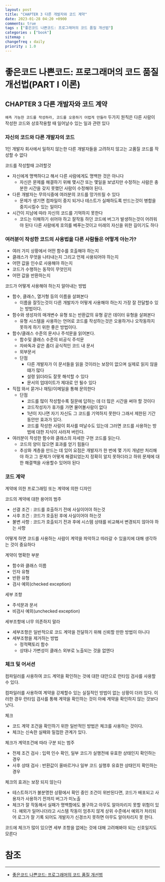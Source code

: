 ```yaml
---
layout: post
title: "CHAPTER 3 다른 개발자와 코드 계약"
date: 2023-01-28 04:20 +0900
comments: true
tags : ["좋은코드 나쁜코드: 프로그래머의 코드 품질 개선법"]
categories : ["book"]
sitemap :
changefreq : daily
priority : 1.0
---
```


# 좋은코드 나쁜코드: 프로그래머의 코드 품질 개선법(PART I 이론)
## CHAPTER 3 다른 개발자와 코드 계약

`예측 가능한 코드를 작성하라, 코드를 오용하기 어렵게 만들라` 두가지 원칙은 다른 사람이 작성한 코드와 상호작용할 때 일어날수 있는 일과 관련 있다

### 자신의 코드와 다른 개발자의 코드
1인 개발자 회사에서 일하지 않는한 다른 개발자들을 고려하지 않고는 고품질 코드를 작성할 수 없다

코드를 작성할때 고려할것 
* 자신에게 명백하다고 해서 다른 사람에게도 명백한 것은 아니다
  * 자신은 문제를 해결하기 위해 몇시간 또는 몇일을 보냈지만 수정하는 사람은 충분한 시간을 갖지 못했던 사람이 수정해야 된다.
* 다른 개발자는 무의식중에 여러분의 코드를 망가뜨릴 수 있다
  * 문제가 생기면 컴파일이 중지 되거나 테스트가 실패하도록 만드는것이 병합을 중지시킬수 있는 일이다
* 시간이 지남에 따라 자신의 코드를 기억하지 못한다
  * 코드는 이해하기 쉬어야 하고 잘작동 하던 코드에 버그가 발생하는것이 어려워야 된다 다른 사람에게 호의를 베푸는것이고 미래의 자신을 위한 길이기도 하다

### 여러분이 작성한 코드의 사용법을 다른 사람들은 어떻게 아는가?

* 여러 가지 상황에서 어떤 함수를 호출해야 하는지
* 클래스가 무엇을 나타내는지 그리고 언제 사용되어야 하는지
* 어떤 값을 인수로 사용해야 하는지
* 코드가 수행하는 동작이 무엇인지
* 어떤 값을 반환하는지

코드가 어떻게 사용해야 하는지 알아내는 방법
* 함수, 클래스, 열거형 등의 이름을 살펴본다
  * 이름을 잘짓는것이 다른 개발자가 어떻게 사용해야 하는지 가장 잘 전달할수 있는 방법이다.
* 함수와 생성자의 매개변수 유형 또는 반환값의 유형 같은 데이터 유형을 살펴본다
  * 유형 시스템을 사용하는 언어로 코드를 작성하는것은 오용하거나 오작동하지 못하게 하기 위한 좋은 방법이다. 
* 함수/클래스 수준의 문서나 주석문을 읽어본다.
  * 함수및 클래스 수준의 비공식 주석문
  * 자바독과 같은 좀더 공식적인 코드 내 문서
  * 외부문서
  * 단점
    * 다른 개발자가 이 문서들을 읽을 것이라는 보장이 없으며 실제로 읽지 않을 떄가 많다
    * 설령 읽더라도 잘못 해석할 수 있다
    * 문서의 업데이트가 제대로 안 될수 있다
* 직접 와서 묻거나 채팅/이메일을 통해 문의한다
  * 단점
    * 코드를 많이 작성할수록 질문에 답하는 데 더 많은 시간을 써야 할 것이다
    * 코드작성자가 휴가를 가면 물어볼사람이 없다
    * 1년이 지나면 자기 자신도 그 코드를 기억하지 못한다 그래서 제한된 기간 동안만 효과가 있다.
    * 코드를 작성한 사람이 회사를 떠날수도 있는데 그러면 코드를 사용하는 방법에 대한 지식이 사라져 버린다.
* 여러분이 작성한 함수와 클래스의 자세한 구현 코드를 읽는다.
  * 코드의 양이 많으면 효과를 얻기 힘들다
  * 추상화 계층을 만드는 데 있어 요점은 개발자가 한 번에 몇 가지 개념만 처리해야 하고 그 문제가 어떻게 해결되었는지 정확히 알지 못하더라고 하위 문제에 대한 해결책을 사용할수 있어야 된다

### 코드 계약

계약에 의한 프로그래밍 또는 계약에 의한 디자인

코드의 계약에 대한 용어의 범주
* 선결 조건 : 코드를 호출하기 전에 사실이어야 하는것
* 사후 조건 : 코드가 호출된 후에 사실이어야 하는것
* 불변 사항 : 코드가 호출되기 전과 후에 시스템 상태를 비교해서 변경되지 않아야 하는 사항

어떻게 하면 코드를 사용하는 사람이 계약을 파악하고 따라갈 수 있을지에 대해 생각하는 것이 중요하다

계약이 명확한 부분
* 함수와 클래스 이름
* 인자 유형
* 반환 유형
* 검사 예외(checked exception)

세부 조항
* 주석문과 문서
* 비검사 예외(unchecked exception)

세부조항에 너무 의존하지 말라
* 세부조항은 일반적으로 코드 계약을 전달하기 위해 신뢰할 만한 방법이 아니다
* 세부조항을 제거하는 방법
  * 정적팩토리 함수
  * 상태나 가변성이 클래스 외부로 노출되는 것을 없엔다

### 체크 및 어서션

컴파일러를 사용하여 코드 계약을 확인하는 것에 대한 대안으로 런타임 검사를 사용할 수 있다.

컴파일러를 사용하여 계약을 강제할수 있는 실질적인 방법이 없는 상황이 더러 있다.
이러한 경우 런타임 검사를 통해 계약을 확인하는 것이 아예 계약을 확인하지 않는 것보다 낫다.

체크 
* 코드 계약 조건을 확인하기 위한 일반적인 방법은 체크를 사용하는 것이다.
* 체크는 신속한 실패와 밀접한 관계가 있다.

체크가 계약조건에 따라 구분 되는 범주
* 전제 조건 검사 : 입력 인수 확인, 일부 코드가 실행전에 유효한 상태인지 확인하는 경우
* 사후 상태 검사 : 반환값이 올바르거나 일부 코드 실행후 유효한 상태인지 확인하는 경우

체크의 효과는 보장 되지 않는다
* 테스트하기가 불분명한 상황에서 확인 중인 조건이 위반된다면, 코드가 배포되고 사용자가 사용하기 전까지 버그가 미노출
* 체크가 잘 작동해서 실패가 명백함에도 불구하고 아무도 알아차리지 못할 위험이 있다. 예외가 일어나더라고 시스템 작동이 엄추지 않게 상위 수준에서 예외가 처리되어
로그가 잘 기록 되어도 개발자가 신경쓰지 못하면 아무도 알아차리지 못 한다.

코드에 체크가 많이 있으면 세부 조항을 없에는 것에 대해 고려해봐야 되는 신호일지도 모른다

# 참조

-----
* [좋은코드 나쁜코드: 프로그래머의 코드 품질 개선법](http://www.yes24.com/Product/Goods/109366833)
